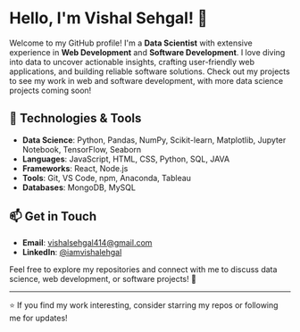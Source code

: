 # Hello, I'm Vishal Sehgal! 👋

Welcome to my GitHub profile! I'm a **Data Scientist** with extensive experience in **Web Development** and **Software Development**. I love diving into data to uncover actionable insights, crafting user-friendly web applications, and building reliable software solutions. Check out my projects to see my work in web and software development, with more data science projects coming soon!

## 🔧 Technologies & Tools
- **Data Science**: Python, Pandas, NumPy, Scikit-learn, Matplotlib, Jupyter Notebook, TensorFlow, Seaborn
- **Languages**: JavaScript, HTML, CSS, Python, SQL, JAVA
- **Frameworks**: React, Node.js
- **Tools**: Git, VS Code, npm, Anaconda, Tableau
- **Databases**: MongoDB, MySQL


## 📫 Get in Touch
- **Email**: [vishalsehgal414@gmail.com](mailto:vishalsehgal414@gmail.com)
- **LinkedIn**: [@iamvishalehgal](https://www.linkedin.com/in/iamvishalsehgal) 

Feel free to explore my repositories and connect with me to discuss data science, web development, or software projects! 🚀

---
⭐️ If you find my work interesting, consider starring my repos or following me for updates!
